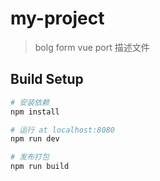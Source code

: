 # my-project

> bolg form vue port  描述文件

## Build Setup

``` bash
# 安装依赖
npm install

# 运行 at localhost:8080
npm run dev

# 发布打包
npm run build
```


